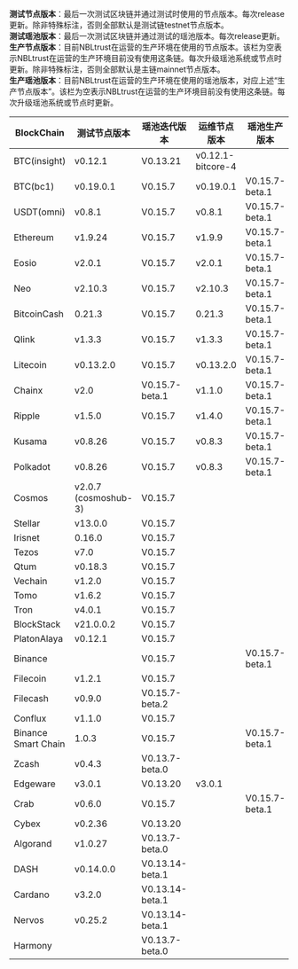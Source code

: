 **测试节点版本**：最后一次测试区块链并通过测试时使用的节点版本。每次release更新。除非特殊标注，否则全部默认是测试链testnet节点版本。<br/>
**测试瑶池版本**：最后一次测试区块链并通过测试的瑶池版本。每次release更新。<br/>
**生产节点版本**：目前NBLtrust在运营的生产环境在使用的节点版本。该栏为空表示NBLtrust在运营的生产环境目前没有使用这条链。每次升级瑶池系统或节点时更新。除非特殊标注，否则全部默认是主链mainnet节点版本。<br/>
**生产瑶池版本**：目前NBLtrust在运营的生产环境在使用的瑶池版本，对应上述“生产节点版本”。该栏为空表示NBLtrust在运营的生产环境目前没有使用这条链。每次升级瑶池系统或节点时更新。<br/>


| BlockChain  | 测试节点版本 | 瑶池迭代版本 | 运维节点版本 | 瑶池生产版本 |
| ----------- | ---------- | ---------- | ---------- | ---------- | 
| BTC(insight) | v0.12.1    | V0.13.21 |    v0.12.1-bitcore-4  |  |
| BTC(bc1)    | v0.19.0.1    | V0.15.7 |    v0.19.0.1  | V0.15.7-beta.1 |
| USDT(omni) | v0.8.1    | V0.15.7 |    v0.8.1  | V0.15.7-beta.1 |
| Ethereum    | v1.9.24     | V0.15.7 |     	v1.9.9 | V0.15.7-beta.1 |
| Eosio       | v2.0.1 | V0.15.7 | v2.0.1 | V0.15.7-beta.1 |
| Neo         | v2.10.3    | V0.15.7 |    	v2.10.3 | V0.15.7-beta.1   |
| BitcoinCash | 0.21.3     | V0.15.7 | 0.21.3   | V0.15.7-beta.1 |
| Qlink       | v1.3.3     | V0.15.7 |  	v1.3.3    | V0.15.7-beta.1 |
| Litecoin    | v0.13.2.0    | V0.15.7 |   v0.13.2.0   | V0.15.7-beta.1 |
| Chainx      | v2.0     | V0.15.7-beta.1 |  v1.1.0    | V0.15.7-beta.1 | 
| Ripple      | v1.5.0     | V0.15.7 |  	v1.4.0    | V0.15.7-beta.1 |
| Kusama      | v0.8.26    | V0.15.7 |  v0.8.3  | V0.15.7-beta.1 | 
| Polkadot      | v0.8.26    | V0.15.7 |  v0.8.3  | V0.15.7-beta.1 |
| Cosmos      | v2.0.7 (cosmoshub-3)     | V0.15.7 |    |  |
| Stellar     | v13.0.0    | V0.15.7 |    |  |
| Irisnet     | 0.16.0    | V0.15.7 |  	   |  |
| Tezos       | v7.0   | V0.15.7 |      |  |
| Qtum        | v0.18.3    | V0.15.7 |     |  | 
| Vechain     | v1.2.0     | V0.15.7 |      |  |
| Tomo        | v1.6.2     | V0.15.7 |      |  | 
| Tron        | v4.0.1 | V0.15.7 |     	       |  |
| BlockStack  | v21.0.0.2 | V0.15.7 |     	       |  |
| PlatonAlaya      | v0.12.1   | V0.15.7 |   |    |
| Binance     | |V0.15.7 | |V0.15.7-beta.1
| Filecoin     |v1.2.1 |V0.15.7 | |
| Filecash     |v0.9.0 |V0.15.7-beta.2 | |
| Conflux     |v1.1.0 |V0.15.7 | |
| Binance Smart Chain    |1.0.3 |V0.15.7 | |V0.15.7-beta.1
| Zcash       | v0.4.3     | V0.13.7-beta.0 |   	   |  | 
| Edgeware    | v3.0.1    | V0.13.20 | v3.0.1     |       | 
| Crab        |  v0.6.0   | V0.15.7 |         | V0.15.7-beta.1    |
| Cybex       | v0.2.36    | V0.13.20 |   	  |  |
| Algorand    | v1.0.27    | V0.13.7-beta.0 |      |  |
| DASH        | v0.14.0.0   | V0.13.14-beta.1 |        |    |
| Cardano     | v3.2.0     | V0.13.14-beta.1 |            |            | 
| Nervos      | v0.25.2   | V0.13.14-beta.1 |            |         | 
| Harmony     |            | V0.13.7-beta.0 |            | | 
